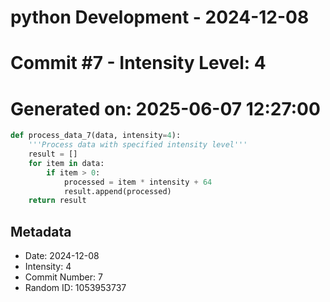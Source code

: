 ﻿# python Development - 2024-12-08
# Commit #7 - Intensity Level: 4
# Generated on: 2025-06-07 12:27:00
```python
def process_data_7(data, intensity=4):
    '''Process data with specified intensity level'''
    result = []
    for item in data:
        if item > 0:
            processed = item * intensity + 64
            result.append(processed)
    return result
```
## Metadata
- Date: 2024-12-08
- Intensity: 4
- Commit Number: 7
- Random ID: 1053953737
